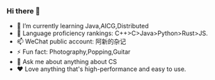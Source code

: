 ### Hi there 👋

<!--
**HuanXin-Chen/HuanXin-Chen** is a ✨ _special_ ✨ repository because its `README.md` (this file) appears on your GitHub profile.

Here are some ideas to get you started:

- 🔭 I’m currently working on AICG
- 🌱 I’m currently learning Java
- 👯 I’m looking to collaborate on ...
- 🤔 I’m looking for help with ...
- 💬 Ask me about ...
- 📫 How to reach me: ...
- 😄 Pronouns: ...
- ⚡ Fun fact: ...
-->
- 🌱 I’m currently learning Java,AICG,Distributed
- 🎢 Language proficiency rankings: C++>C>Java>Python>Rust>JS.
- 📫 WeChat public account: 阿新的杂记
- ⚡ Fun fact: Photography,Popping,Guitar
- 💬 Ask me about anything about CS
- ❤️ Love anything that's high-performance and easy to use.
